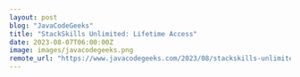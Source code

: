 ```yaml
---
layout: post
blog: "JavaCodeGeeks"
title: "StackSkills Unlimited: Lifetime Access"
date: 2023-08-07T06:00:00Z
image: images/javacodegeeks.png
remote_url: "https://www.javacodegeeks.com/2023/08/stackskills-unlimited-lifetime-access-2.html"
---
```


